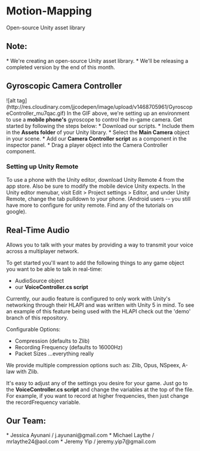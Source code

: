 # Motion-Mapping
Open-source Unity asset library

<h2> Note: </h2>
  * We're creating an open-source Unity asset library.
  * We'll be releasing a completed version by the end of this month.

<h2> Gyroscopic Camera Controller </h2>
  ![alt tag](http://res.cloudinary.com/jjcodepen/image/upload/v1468705961/GyroscopeController_mu7qac.gif)   
  In the GIF above, we're setting up an environment to use a <b>mobile phone's</b> gyroscope to control the in-game camera. Get started by following the steps below:
  * Download our scripts.
  * Include them in the <b>Assets folder</b> of your Unity library.
  * Select the <b>Main Camera</b> object in your scene.
  * Add our <b>Camera Controller script</b> as a component in the inspector panel.
  * Drag a player object into the Camera Controller component.  
   

<h3> Setting up Unity Remote </h3>
 To use a phone with the Unity editor, download Unity Remote 4 from the app store. Also be sure to modify the mobile device Unity expects. In the Unity editor menubar, visit Edit > Project settings > Editor, and under Unity Remote, change the tab pulldown to your phone. (Android users -- you still have more to configure for unity remote. Find any of the tutorials on google).
 
<h2> Real-Time Audio </h2>
  Allows you to talk with your mates by providing a way to transmit your voice across a multiplayer network.
  
  To get started you'll want to add the following things to any game object you want to be able to talk in real-time:
   * AudioSource object
   * our <b>VoiceController.cs script</b>
  
Currently, our audio feature is configured to only work with Unity's networking through their HLAPI and was written with Unity 5 in mind. To see an example of this feature being used with the HLAPI check out the 'demo' branch of this repository.
 
  Configurable Options:
   * Compression (defaults to Zlib)
   * Recording Frequency (defaults to 16000Hz)
   * Packet Sizes
   ...everything really

We provide multiple compression options such as: Zlib, Opus, NSpeex, A-law with Zlib. 
 
It's easy to adjust any of the settings you desire for your game. Just go to the <b>VoiceController.cs script</b> and change the variables at the top of the file. For example, if you want to record at higher frequencies, then just change the recordFrequency variable.

<h2> Our Team: </h2>
  * Jessica Ayunani / j.ayunani@gmail.com
  * Michael Laythe / mrlaythe24@aol.com
  * Jeremy Yip / jeremy.yip7@gmail.com
